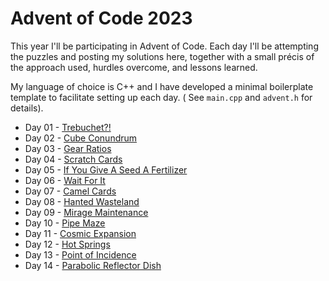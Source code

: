# Advent of Code 2023

This year I'll be participating in Advent of Code. Each day I'll be attempting the puzzles and posting my solutions
here, together with a small précis of the approach used, hurdles overcome, and lessons learned.

My language of choice is C++ and I have developed a minimal boilerplate template to facilitate setting up each day. (
See `main.cpp` and `advent.h` for details).

- Day 01 - [Trebuchet?!](day01/README.md)
- Day 02 - [Cube Conundrum](day02/README.md)
- Day 03 - [Gear Ratios](day03/README.md)
- Day 04 - [Scratch Cards](day04/README.md)
- Day 05 - [If You Give A Seed A Fertilizer](day05/README.md)
- Day 06 - [Wait For It](day06/README.md)
- Day 07 - [Camel Cards](day07/README.md)
- Day 08 - [Hanted Wasteland](day08/README.md)
- Day 09 - [Mirage Maintenance](day09/README.md)
- Day 10 - [Pipe Maze](day10/README.md)
- Day 11 - [Cosmic Expansion](day11/README.md)
- Day 12 - [Hot Springs](day12/README.md)
- Day 13 - [Point of Incidence](day13/README.md)
- Day 14 - [Parabolic Reflector Dish](day14/README.md)